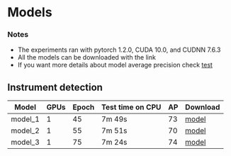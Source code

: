 # Models

### Notes
- The experiments ran with pytorch 1.2.0, CUDA 10.0, and CUDNN 7.6.3
- All the models can be downloaded with the link
- If you want more details about model average precision check [test](TEST.md)


## Instrument detection

| Model                    | GPUs | Epoch | Test time on CPU |   AP               |  Download | 
|--------------------------|------|-------|----------------|--------------------|-----------|
|model_1|1|45|7m 49s|73|[model](https://drive.google.com/file/d/1vFO-rkP_VungmU2A_mQ9oWsy0OncjK4m/view?usp=drive_link)|
|model_2|1|55|7m 51s|70|[model](https://drive.google.com/file/d/1PydVi1IreS2AbU5uAIuzU9YY9avz7OfC/view?usp=drive_link)|
|model_3|1|75|7m 24s|74|[model](https://drive.google.com/file/d/1h0Xpz3K3s1SFB4TrMfM6l3Hv5eM_DKVt/view?usp=drive_link)|




